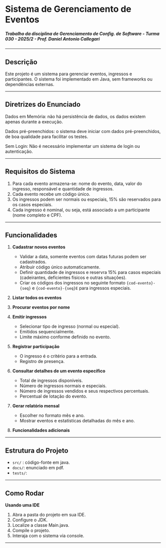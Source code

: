 # Sistema de Gerenciamento de Eventos 
##### Trabalho da disciplina de  Gerenciamento de Config. de Software - Turma 030 - 2025/2 - Prof. Daniel Antonio Callegari

---
## Descrição
Este projeto é um sistema para gerenciar eventos, ingressos e participantes. O sistema foi implementado em Java, sem frameworks ou dependências externas.

---

## Diretrizes do Enunciado
Dados em Memória: não há persistência de dados, os dados existem apenas durante a execução.

Dados pré-preenchidos: o sistema deve iniciar com dados pré-preenchidos, de boa qualidade para facilitar os testes.

Sem Login: Não é necessário implementar um sistema de login ou autenticação.

---
## Requisitos do Sistema
1. Para cada evento armazena-se: nome do evento, data, valor do ingresso, responsável e quantidade de ingressos.
2. Cada evento recebe um código único.
3. Os ingressos podem ser normais  ou especiais, 15%  são reservados para os casos especiais.
4. Cada ingresso é nominal, ou seja, está associado a um participante (nome completo e CPF).


---

## Funcionalidades
1. **Cadastrar novos eventos**
    - Validar a data, somente eventos com datas futuras podem ser cadastrados.
    - Atribuir código único automaticamente.
    - Definir quantidade de ingressos e reservra 15% para casos especiais (cadeirantes, deficientes físicos e outras situações).
    - Criar os códigos dos ingressos no seguinte formato `{cod-evento}-{seq}` e `{cod-evento}-{seq}E` para ingressos especiais.

2. **Listar todos os eventos**

3. **Procurar eventos por nome**

4. **Emitir ingressos**
    - Selecionar tipo de ingresso (normal ou especial).
    - Emitidos sequencialmente.
    - Limite máximo conforme definido no evento.

5. **Registrar participação**
    - O ingresso é o critério para a entrada.
    - Registro de presença.

6. **Consultar detalhes de um evento específico**
    - Total de ingressos disponíveis.
    - Número de ingressos normais e especiais.
    - Número de ingressos vendidos e seus respectivos percentuais.
    - Percentual de lotação do evento.
   
7. **Gerar relatório mensal**
    - Escolher  no formato mês e ano.
    - Mostrar eventos e estatísticas detalhadas do mês e ano.

8. **Funcionalidades adicionais**

---

## Estrutura do Projeto
- `src/` : código-fonte em java.
- `docs/`: enunciado em pdf. 
- `tests/`: 

---

## Como Rodar
**Usando uma IDE**
1. Abra a pasta do projeto em sua IDE.
2. Configure o JDK.
3. Localize a classe Main.java.
4. Compile o projeto.
5. Interaja com o sistema via console.

---
